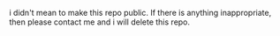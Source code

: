 i didn't mean to make this repo public. If there is anything inappropriate, then please contact me and i will delete this repo.